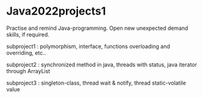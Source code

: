 # Java2022projects1
 Practise and remind Java-programming. Open new unexpected demand skills, if required.
 
 subproject1 : polymorphism, interface, functions overloading and overriding, etc..
 
 subproject2 : synchronized method in java, threads with status, java iterator through ArrayList
 
 subproject3 : singleton-class, thread wait & notify, thread static-volatile value
